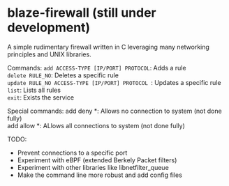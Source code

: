 # blaze-firewall (still under development)
A simple rudimentary firewall written in C leveraging many networking principles and UNIX libraries. <br>

Commands:
<code>add ACCESS-TYPE [IP/PORT] PROTOCOL</code>: Adds a rule <br>
<code>delete RULE_NO</code>: Deletes a specific rule <br>
<code>update RULE_NO ACCESS-TYPE [IP/PORT] PROTOCOL </code>: Updates a specific rule <br>
<code>list</code>: Lists all rules <br>
<code>exit</code>: Exists the service <br>

Special commands:
add deny *: Allows no connection to system (not done fully) <br>
add allow *: ALlows all connections to system (not done fully) <br>

TODO:
- Prevent connections to a specific port
- Experiment with eBPF (extended Berkely Packet filters) 
- Experiment with other libraries like libnetfilter_queue
- Make the command line more robust and add config files